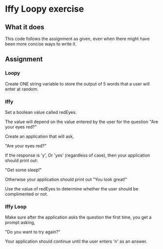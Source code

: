 # Iffy Loopy exercise

## What it does

This code follows the assignment as given, even when there might have been more concise ways to write it.

## Assignment

### Loopy

Create ONE string variable to store the output of 5 words that a user will enter at random.

### Iffy

Set a boolean value called redEyes.

The value will depend on the value entered by the user for the question "Are your eyes red?"

Create an application that will ask,

"Are your eyes red?"

If the response is 'y', Or 'yes' (regardless of case), then your application should print out:

"Get some sleep!"


Otherwise your application should print out "You look great!"

Use the value of redEyes to determine whether the user should be complimented or not.

### Iffy Loop

Make sure after the application asks the question the first time, you get a prompt asking,

"Do you want to try again?"

Your application should continue until the user enters 'n' as an answer.
